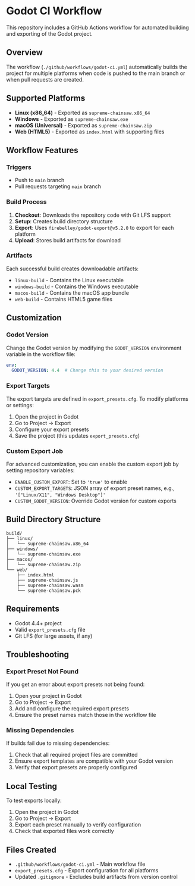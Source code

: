# Godot CI Workflow

This repository includes a GitHub Actions workflow for automated building and exporting of the Godot project.

## Overview

The workflow (`./github/workflows/godot-ci.yml`) automatically builds the project for multiple platforms when code is pushed to the main branch or when pull requests are created.

## Supported Platforms

- **Linux (x86_64)** - Exported as `supreme-chainsaw.x86_64`
- **Windows** - Exported as `supreme-chainsaw.exe`
- **macOS (Universal)** - Exported as `supreme-chainsaw.zip`
- **Web (HTML5)** - Exported as `index.html` with supporting files

## Workflow Features

### Triggers
- Push to `main` branch
- Pull requests targeting `main` branch

### Build Process
1. **Checkout**: Downloads the repository code with Git LFS support
2. **Setup**: Creates build directory structure
3. **Export**: Uses `firebelley/godot-export@v5.2.0` to export for each platform
4. **Upload**: Stores build artifacts for download

### Artifacts
Each successful build creates downloadable artifacts:
- `linux-build` - Contains the Linux executable
- `windows-build` - Contains the Windows executable  
- `macos-build` - Contains the macOS app bundle
- `web-build` - Contains HTML5 game files

## Customization

### Godot Version
Change the Godot version by modifying the `GODOT_VERSION` environment variable in the workflow file:

```yaml
env:
  GODOT_VERSION: 4.4  # Change this to your desired version
```

### Export Targets
The export targets are defined in `export_presets.cfg`. To modify platforms or settings:

1. Open the project in Godot
2. Go to Project → Export
3. Configure your export presets
4. Save the project (this updates `export_presets.cfg`)

### Custom Export Job
For advanced customization, you can enable the custom export job by setting repository variables:

- `ENABLE_CUSTOM_EXPORT`: Set to `'true'` to enable
- `CUSTOM_EXPORT_TARGETS`: JSON array of export preset names, e.g., `'["Linux/X11", "Windows Desktop"]'`
- `CUSTOM_GODOT_VERSION`: Override Godot version for custom exports

## Build Directory Structure

```
build/
├── linux/
│   └── supreme-chainsaw.x86_64
├── windows/
│   └── supreme-chainsaw.exe
├── macos/
│   └── supreme-chainsaw.zip
└── web/
    ├── index.html
    ├── supreme-chainsaw.js
    ├── supreme-chainsaw.wasm
    └── supreme-chainsaw.pck
```

## Requirements

- Godot 4.4+ project
- Valid `export_presets.cfg` file
- Git LFS (for large assets, if any)

## Troubleshooting

### Export Preset Not Found
If you get an error about export presets not being found:
1. Open your project in Godot
2. Go to Project → Export
3. Add and configure the required export presets
4. Ensure the preset names match those in the workflow file

### Missing Dependencies
If builds fail due to missing dependencies:
1. Check that all required project files are committed
2. Ensure export templates are compatible with your Godot version
3. Verify that export presets are properly configured

## Local Testing

To test exports locally:
1. Open the project in Godot
2. Go to Project → Export
3. Export each preset manually to verify configuration
4. Check that exported files work correctly

## Files Created

- `.github/workflows/godot-ci.yml` - Main workflow file
- `export_presets.cfg` - Export configuration for all platforms
- Updated `.gitignore` - Excludes build artifacts from version control